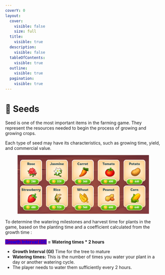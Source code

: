 ```yaml
---
coverY: 0
layout:
  cover:
    visible: false
    size: full
  title:
    visible: true
  description:
    visible: false
  tableOfContents:
    visible: true
  outline:
    visible: true
  pagination:
    visible: true
---
```


# 🌱 Seeds

Seed is one of the most important items in the farming game. They represent the resources needed to begin the process of growing and growing crops.&#x20;

Each type of seed may have its characteristics, such as growing time, yield, and commercial value.

<figure><img src="../../.gitbook/assets/seeds (1).png" alt=""><figcaption></figcaption></figure>

To determine the watering milestones and harvest time for plants in the game, based on the planting time and a coefficient calculated from the growth time :

<mark style="color:blue;background-color:purple;">**Growth Interval (GI)**</mark> **=  Watering times \* 2 hours**

* **Growth Interval (GI)** Time for the tree to mature
* **Watering times:** This is the number of times you water your plant in a day or another watering cycle.
* The player needs to water them sufficiently every 2 hours.

